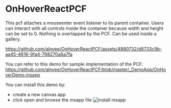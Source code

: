 # OnHoverReactPCF
This pcf attaches a mouseenter event listener to its parent container. 
Users can interact with all controls inside the container because width and height can be set to 0. Nothing is overlapped by the PCF.
Can be used inside a gallery.

https://github.com/alnvee/OnHoverReactPCF/assets/4880732/d8733c9b-aa45-4616-9fa4-798270a6a7fa

You can refer to this demo for sample implementation of the PCF:
https://github.com/alnvee/OnHoverReactPCF/blob/master/_DemoApp/OnHoverDemo.msapp


You can install this demo by:
- create a new canvas app
- click open and browse the msapp file
![install msapp](https://github.com/alnvee/OnHoverReactPCF/assets/4880732/be7bd656-6a0d-4339-aa2f-9072c128c799)
